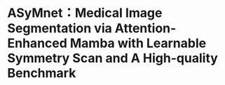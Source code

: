# ASyMnet：Medical Image Segmentation via Attention-Enhanced Mamba with Learnable Symmetry Scan and A High-quality Benchmark
